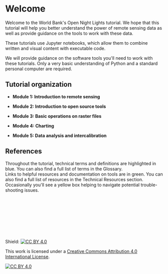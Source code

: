 Welcome
=========

Welcome to the World Bank's Open Night Lights tutorial. We hope that this tutorial will help you better understand the power of remote sensing data as well as provide guidance on the tools to work with these data.

These tutorials use Jupyter notebooks, which allow them to combine written and visual content with executable code. 

We will provide guidance on the software tools you'll need to work with these tutorials. Only a very basic understanding of Python and a standard personal computer are required.


Tutorial organization
---------------------
- **Module 1: Introduction to remote sensing**

- **Module 2: Introduction to open source tools**

- **Module 3: Basic operations on raster files**

- **Module 4: Charting**

- **Module 5: Data analysis and intercalibration**

References
----------
<div class="alert alert-info">
Throughout the tutorial, technical terms and definitions are highlighted in blue. You can also find a full list of terms in the Glossary.
</div>

<div class="alert alert-success">
Links to helpful resources and documentation on tools are in green. You can also find a full list of resources in the Technical Resources section.
</div>

<div class="alert alert-warning">
Occasionally you'll see a yellow box helping to navigate potential trouble-shooting issues.
</div>

<br><br><br><br><br><br><br>

Shield: [![CC BY 4.0][cc-by-shield]][cc-by]

This work is licensed under a
[Creative Commons Attribution 4.0 International License][cc-by].

[![CC BY 4.0][cc-by-image]][cc-by]

[cc-by]: http://creativecommons.org/licenses/by/4.0/
[cc-by-image]: https://i.creativecommons.org/l/by/4.0/88x31.png
[cc-by-shield]: https://img.shields.io/badge/License-CC%20BY%204.0-lightgrey.svg